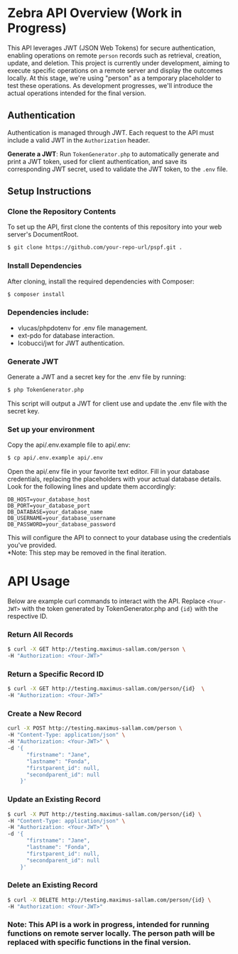 # Zebra API Overview (Work in Progress)

This API leverages JWT (JSON Web Tokens) for secure authentication, enabling operations on remote `person` records such as retrieval, creation, update, and deletion. This project is currently under development, aiming to execute specific operations on a remote server and display the outcomes locally. At this stage, we're using "person" as a temporary placeholder to test these operations. As development progresses, we'll introduce the actual operations intended for the final version.

## Authentication

Authentication is managed through JWT. Each request to the API must include a valid JWT in the `Authorization` header.

**Generate a JWT**:
Run `TokenGenerator.php` to automatically generate and print a JWT token, used for client authentication, and save its corresponding JWT secret, used to validate the JWT token, to the `.env` file.

## Setup Instructions

### Clone the Repository Contents

To set up the API, first clone the contents of this repository into your web server's DocumentRoot.

```bash
$ git clone https://github.com/your-repo-url/pspf.git .
```

### Install Dependencies
After cloning, install the required dependencies with Composer:

```bash
$ composer install
```

### Dependencies include:
- vlucas/phpdotenv for .env file management.
- ext-pdo for database interaction.
- lcobucci/jwt for JWT authentication.

### Generate JWT
Generate a JWT and a secret key for the .env file by running:

```bash
$ php TokenGenerator.php
```
This script will output a JWT for client use and update the .env file with the secret key.

### Set up your environment

Copy the api/.env.example file to api/.env:
```bash
$ cp api/.env.example api/.env
```
Open the api/.env file in your favorite text editor. Fill in your database credentials, replacing the placeholders with your actual database details. Look for the following lines and update them accordingly:
```
DB_HOST=your_database_host
DB_PORT=your_database_port
DB_DATABASE=your_database_name
DB_USERNAME=your_database_username
DB_PASSWORD=your_database_password
```
This will configure the API to connect to your database using the credentials you've provided.
<br>*Note: This step may be removed in the final iteration.

# API Usage
Below are example curl commands to interact with the API. Replace `<Your-JWT>` with the token generated by TokenGenerator.php and `{id}` with the respective ID.

### Return All Records
```bash
$ curl -X GET http://testing.maximus-sallam.com/person \
-H "Authorization: <Your-JWT>"
```

### Return a Specific Record ID
```bash
$ curl -X GET http://testing.maximus-sallam.com/person/{id}  \
-H "Authorization: <Your-JWT>"
```

### Create a New Record

```bash
curl -X POST http://testing.maximus-sallam.com/person \
-H "Content-Type: application/json" \
-H "Authorization: <Your-JWT>" \
-d '{
      "firstname": "Jane",
      "lastname": "Fonda",
      "firstparent_id": null,
      "secondparent_id": null
    }'
```

### Update an Existing Record

```bash
$ curl -X PUT http://testing.maximus-sallam.com/person/{id} \
-H "Content-Type: application/json" \
-H "Authorization: <Your-JWT>" \
-d '{
      "firstname": "Jane",
      "lastname": "Fonda",
      "firstparent_id": null,
      "secondparent_id": null
    }'
```

### Delete an Existing Record

```bash
$ curl -X DELETE http://testing.maximus-sallam.com/person/{id} \
-H "Authorization: <Your-JWT>"
```

### Note: This API is a work in progress, intended for running functions on remote server locally. The person path will be replaced with specific functions in the final version.
